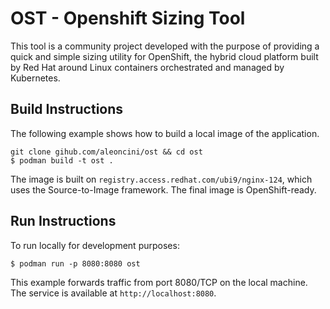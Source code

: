 # OST - Openshift Sizing Tool

This tool is a community  project developed with the purpose of providing a quick and simple sizing 
utility for OpenShift, the hybrid cloud platform built by Red Hat around Linux containers orchestrated and managed by Kubernetes.

## Build Instructions
The following example shows how to build a local image of the application.
```
git clone gihub.com/aleoncini/ost && cd ost
$ podman build -t ost .
```

The image is built on `registry.access.redhat.com/ubi9/nginx-124`, which uses the Source-to-Image framework. The final image is OpenShift-ready.

## Run Instructions
To run locally for development purposes:
```
$ podman run -p 8080:8080 ost
```
This example forwards traffic from port 8080/TCP on the local machine. The service is available at `http://localhost:8080`.


